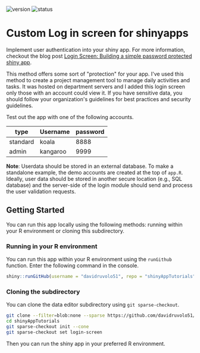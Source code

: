<!-- badges: start -->
![version](https://img.shields.io/badge/dynamic/json?color=2d7ddd&label=version&query=version&url=https%3A%2F%2Fraw.githubusercontent.com%2Fdavidruvolo51%2FshinyAppTutorials%2Fmain%2Flogin-screen%2Fpackage.json)
![status](https://img.shields.io/badge/dynamic/json?color=success&label=status&query=status&url=https%3A%2F%2Fraw.githubusercontent.com%2Fdavidruvolo51%2FshinyAppTutorials%2Fmain%2Flogin-screen%2Fpackage.json)
<!-- badges: end -->

# Custom Log in screen for shinyapps

Implement user authentication into your shiny app. For more information, checkout the blog post [Login Screen: Building a simple password protected shiny app](https://davidruvolo51.github.io/shinytutorials/tutorials/login-screen/).

This method offers some sort of "protection" for your app. I've used this method to create a project management tool to manage daily activities and tasks. It was hosted on department servers and I added this login screen only those with an account could view it. If you have sensitive data, you should follow your organization's guidelines for best practices and security guidelines.

Test out the app with one of the following accounts.

| type     | Username | password |
|----------|----------|----------|
| standard | koala    | 8888     |
| admin    | kangaroo | 9999     |

**Note**: Userdata should be stored in an external database. To make a standalone example, the demo accounts are created at the top of `app.R`. Ideally, user data should be stored in another secure location (e.g., SQL database) and the server-side of the login module should send and process the user validation requests.

## Getting Started

You can run this app locally using the following methods: running within your R environment or cloning this subdirectory.

### Running in your R environment

You can run this app within your R environment using the `runGithub` function. Enter the following command in the console.

```r
shiny::runGitHub(username = "davidruvolo51", repo = "shinyAppTutorials", subdir = "login-screen")
```

### Cloning the subdirectory

You can clone the data editor subdirectory using `git sparse-checkout`.

```bash
git clone --filter=blob:none --sparse https://github.com/davidruvolo51/shinyAppTutorials
cd shinyAppTutorials
git sparse-checkout init --cone
git sparse-checkout set login-screen
```

Then you can run the shiny app in your preferred R environment.
